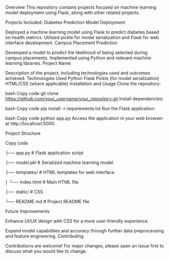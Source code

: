Overview
This repository contains projects focused on machine learning model deployment using Flask, along with other related projects.

Projects Included:
Diabetes Prediction Model Deployment

Deployed a machine learning model using Flask to predict diabetes based on health metrics.
Utilized pickle for model serialization and Flask for web interface development.
Campus Placement Prediction

Developed a model to predict the likelihood of being selected during campus placements.
Implemented using Python and relevant machine learning libraries.
Project Name


Description of the project, including technologies used and outcomes achieved.
Technologies Used
Python
Flask
Pickle (for model serialization)
HTML/CSS (where applicable)
Installation and Usage
Clone the repository:


bash
Copy code
git clone https://github.com/your_username/your_repository.git
Install dependencies:

bash
Copy code
pip install -r requirements.txt
Run the Flask application:

bash
Copy code
python app.py
Access the application in your web browser at http://localhost:5000.

Project Structure


Copy code

├── app.py           # Flask application script

├── model.pkl        # Serialized machine learning model

├── templates/       # HTML templates for web interface

│   └── index.html   # Main HTML file

├── static/          # CSS

└── README.md        # Project README file

Future Improvements

Enhance UI/UX design with CSS for a more user-friendly experience.

Expand model capabilities and accuracy through further data preprocessing and feature engineering.
Contributing

Contributions are welcome! For major changes, please open an issue first to discuss what you would like to change.
